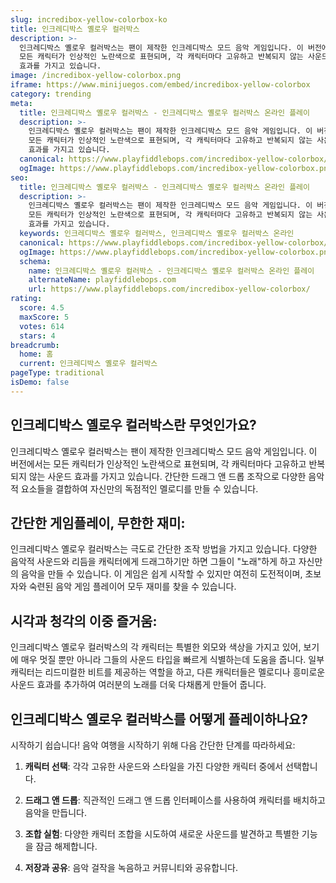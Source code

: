 ```yaml
---
slug: incredibox-yellow-colorbox-ko
title: 인크레디박스 옐로우 컬러박스
description: >-
  인크레디박스 옐로우 컬러박스는 팬이 제작한 인크레디박스 모드 음악 게임입니다. 이 버전에서는 
  모든 캐릭터가 인상적인 노란색으로 표현되며, 각 캐릭터마다 고유하고 반복되지 않는 사운드 
  효과를 가지고 있습니다.
image: /incredibox-yellow-colorbox.png
iframe: https://www.minijuegos.com/embed/incredibox-yellow-colorbox
category: trending
meta:
  title: 인크레디박스 옐로우 컬러박스 - 인크레디박스 옐로우 컬러박스 온라인 플레이
  description: >-
    인크레디박스 옐로우 컬러박스는 팬이 제작한 인크레디박스 모드 음악 게임입니다. 이 버전에서는 
    모든 캐릭터가 인상적인 노란색으로 표현되며, 각 캐릭터마다 고유하고 반복되지 않는 사운드 
    효과를 가지고 있습니다.
  canonical: https://www.playfiddlebops.com/incredibox-yellow-colorbox/
  ogImage: https://www.playfiddlebops.com/incredibox-yellow-colorbox.png
seo:
  title: 인크레디박스 옐로우 컬러박스 - 인크레디박스 옐로우 컬러박스 온라인 플레이
  description: >-
    인크레디박스 옐로우 컬러박스는 팬이 제작한 인크레디박스 모드 음악 게임입니다. 이 버전에서는 
    모든 캐릭터가 인상적인 노란색으로 표현되며, 각 캐릭터마다 고유하고 반복되지 않는 사운드 
    효과를 가지고 있습니다.
  keywords: 인크레디박스 옐로우 컬러박스, 인크레디박스 옐로우 컬러박스 온라인
  canonical: https://www.playfiddlebops.com/incredibox-yellow-colorbox/
  ogImage: https://www.playfiddlebops.com/incredibox-yellow-colorbox.png
  schema:
    name: 인크레디박스 옐로우 컬러박스 - 인크레디박스 옐로우 컬러박스 온라인 플레이
    alternateName: playfiddlebops.com
    url: https://www.playfiddlebops.com/incredibox-yellow-colorbox/
rating:
  score: 4.5
  maxScore: 5
  votes: 614
  stars: 4
breadcrumb:
  home: 홈
  current: 인크레디박스 옐로우 컬러박스
pageType: traditional
isDemo: false
---
```


## 인크레디박스 옐로우 컬러박스란 무엇인가요?

인크레디박스 옐로우 컬러박스는 팬이 제작한 인크레디박스 모드 음악 게임입니다. 이 버전에서는 모든 캐릭터가 인상적인 노란색으로 표현되며, 각 캐릭터마다 고유하고 반복되지 않는 사운드 효과를 가지고 있습니다. 간단한 드래그 앤 드롭 조작으로 다양한 음악적 요소들을 결합하여 자신만의 독점적인 멜로디를 만들 수 있습니다.

## 간단한 게임플레이, 무한한 재미:

인크레디박스 옐로우 컬러박스는 극도로 간단한 조작 방법을 가지고 있습니다. 다양한 음악적 사운드와 리듬을 캐릭터에게 드래그하기만 하면 그들이 "노래"하게 하고 자신만의 음악을 만들 수 있습니다. 이 게임은 쉽게 시작할 수 있지만 여전히 도전적이며, 초보자와 숙련된 음악 게임 플레이어 모두 재미를 찾을 수 있습니다.

## 시각과 청각의 이중 즐거움:

인크레디박스 옐로우 컬러박스의 각 캐릭터는 특별한 외모와 색상을 가지고 있어, 보기에 매우 멋질 뿐만 아니라 그들의 사운드 타입을 빠르게 식별하는데 도움을 줍니다. 일부 캐릭터는 리드미컬한 비트를 제공하는 역할을 하고, 다른 캐릭터들은 멜로디나 흥미로운 사운드 효과를 추가하여 여러분의 노래를 더욱 다채롭게 만들어 줍니다.

## 인크레디박스 옐로우 컬러박스를 어떻게 플레이하나요?

시작하기 쉽습니다! 음악 여행을 시작하기 위해 다음 간단한 단계를 따라하세요:

1. **캐릭터 선택**: 각각 고유한 사운드와 스타일을 가진 다양한 캐릭터 중에서 선택합니다.

2. **드래그 앤 드롭**: 직관적인 드래그 앤 드롭 인터페이스를 사용하여 캐릭터를 배치하고 음악을 만듭니다.

3. **조합 실험**: 다양한 캐릭터 조합을 시도하여 새로운 사운드를 발견하고 특별한 기능을 잠금 해제합니다.

4. **저장과 공유**: 음악 걸작을 녹음하고 커뮤니티와 공유합니다.